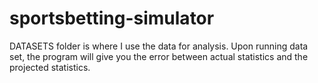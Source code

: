 # sportsbetting-simulator

DATASETS folder is where I use the data for analysis. Upon running data set, the program will give you the error between actual statistics and the projected statistics. 
